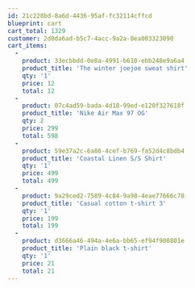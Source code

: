 ```yaml
---
id: 21c228bd-8a6d-4436-95af-fc32114cffcd
blueprint: cart
cart_total: 1329
customer: 2d0da6ad-b5c7-4acc-9a2a-0ea003323090
cart_items:
  -
    product: 33ecbbdd-0e8a-4991-b610-ebb248e9a6a4
    product_title: 'The winter joejoe sweat shirt'
    qty: '1'
    price: 12
    total: 12
  -
    product: 07c4ad59-bada-4d18-99ed-e120f327618f
    product_title: 'Nike Air Max 97 OG'
    qty: 2
    price: 299
    total: 598
  -
    product: 59e37a2c-6a86-4cef-b769-fa52d4c8bdb4
    product_title: 'Coastal Linen S/S Shirt'
    qty: '1'
    price: 499
    total: 499
  -
    product: 9a29ced2-7589-4c84-9a98-4eae77666c78
    product_title: 'Casual cotton t-shirt 3'
    qty: '1'
    price: 199
    total: 199
  -
    product: d3666a46-494a-4e6a-bb65-ef94f900801e
    product_title: 'Plain black t-shirt'
    qty: '1'
    price: 21
    total: 21
---
```

